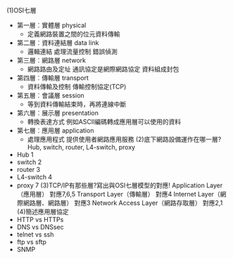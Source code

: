 (1)OSI七層
- 第一層︰實體層 physical
  - 定義網路裝置之間的位元資料傳輸
- 第二層︰資料連結層 data link
  - 邏輯連結 處理流量控制 錯誤偵測
- 第三層︰網路層 network
  - 網路路由及定址 通訊協定是網際網路協定 資料組成封包
- 第四層︰傳輸層 transport
  - 資料傳輸及控制 傳輸控制協定(TCP)
- 第五層︰會議層 session
  - 等到資料傳輸結束時，再將連線中斷
- 第六層︰展示層 presentation
  - 轉換表達方式 例如ASCII編碼轉成應用層可以使用的資料
- 第七層︰應用層 application
  - 處理應用程式 提供使用者網路應用服務
(2)底下網路設備運作在哪一層? Hub, switch, router, L4-switch, proxy
- Hub       1
- switch    2
- router    3
- L4-switch 4
- proxy     7
(3)TCP/IP有那些層?寫出與OSI七層模型的對應!
Application Layer（應用層）         對應7,6,5
Transport Layer（傳輸層）           對應4
Internet Layer（網際網路層、網路層） 對應3
Network Access Layer（網路存取層）  對應2,1
(4)簡述應用層協定
- HTTP vs HTTPs
- DNS vs DNSsec
- telnet vs ssh
- ftp vs sftp
- SNMP
